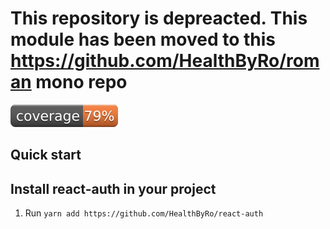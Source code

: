 
# This repository is depreacted. This module has been moved to this https://github.com/HealthByRo/roman mono repo

![IMAGE](./coverage.svg)

## Quick start

## Install react-auth in your project
1. Run `yarn add https://github.com/HealthByRo/react-auth`

